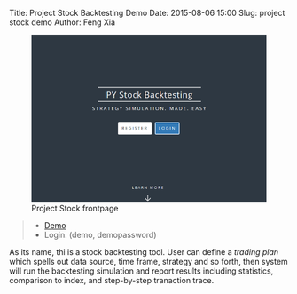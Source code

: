 Title: Project Stock Backtesting Demo
Date: 2015-08-06 15:00
Slug: project stock demo
Author: Feng Xia


<figure class="row">
    <img src="/images/demo_jk.png"/>
    <figcaption>Project Stock frontpage</figcaption>
</figure>


> * [Demo][1]
> * Login: (demo, demopassword)

As its name, thi is a stock backtesting tool. User can define
a _trading plan_ which spells out data source, time frame,
strategy and so forth, then system will run the backtesting simulation
and report results including statistics, comparison to index,
and step-by-step tranaction trace.

[1]: http://fengxia.co:8002/jk/

